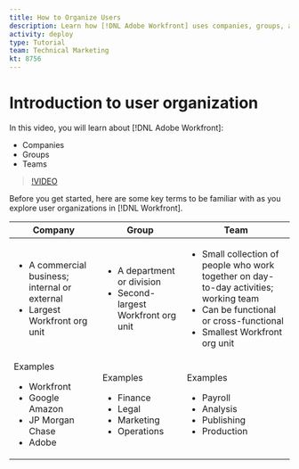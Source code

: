 ```yaml
---
title: How to Organize Users
description: Learn how [!DNL Adobe Workfront] uses companies, groups, and teams for user organization and permissions to work items.
activity: deploy
type: Tutorial
team: Technical Marketing
kt: 8756
---
```

# Introduction to user organization

In this video, you will learn about [!DNL Adobe Workfront]:

* Companies
* Groups
* Teams

>[!VIDEO](https://video.tv.adobe.com/v/335068/?quality=12)

Before you get started, here are some key terms to be familiar with as you explore user organizations in [!DNL Workfront].

| Company | Group | Team |
| --- | --- | --- |
| <ul><li>A commercial business; internal or external</li><li>Largest Workfront org unit</li></ul>| <ul><li>A department or division</li><li>Second-largest Workfront org unit</li></ul> | <ul><li>Small collection of people who work together on day-to-day activities; working team</li><li>Can be functional or cross-functional</li><li>Smallest Workfront org unit</li></ul> |
| Examples <ul><li>Workfront</li><li>Google Amazon</li><li>JP Morgan Chase</li><li>Adobe</li></ul> | Examples <ul><li>Finance</li><li>Legal</li><li>Marketing</li><li>Operations</li></ul> | Examples <ul><li>Payroll</li><li>Analysis</li><li>Publishing</li><li>Production</li></ul> |



